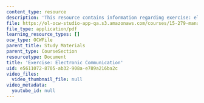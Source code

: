 ```yaml
---
content_type: resource
description: 'This resource contains information regarding exercise: electronic communication.'
file: https://ol-ocw-studio-app-qa.s3.amazonaws.com/courses/15-279-management-communication-for-undergraduates-fall-2012/e56110728705ab32908ae789a216ba2c_MIT15_279F12_electComm.pdf
file_type: application/pdf
learning_resource_types: []
ocw_type: OCWFile
parent_title: Study Materials
parent_type: CourseSection
resourcetype: Document
title: 'Exercise: Electronic Communication'
uid: e5611072-8705-ab32-908a-e789a216ba2c
video_files:
  video_thumbnail_file: null
video_metadata:
  youtube_id: null
---
```


